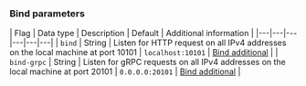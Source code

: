 ### Bind parameters

| Flag | Data type | Description | Default | Additional information |
|---|---|---|---|---|---|
| `bind` | String | Listen for HTTP request on all IPv4 addresses on the local machine at port 10101 | `localhost:10101` | [Bind additional](#bind-additional) |
| `bind-grpc` | String | Listen for gRPC requests on all IPv4 addresses on the local machine at port 20101 | `0.0.0.0:20101` | [Bind additional](#bind-additional) |
